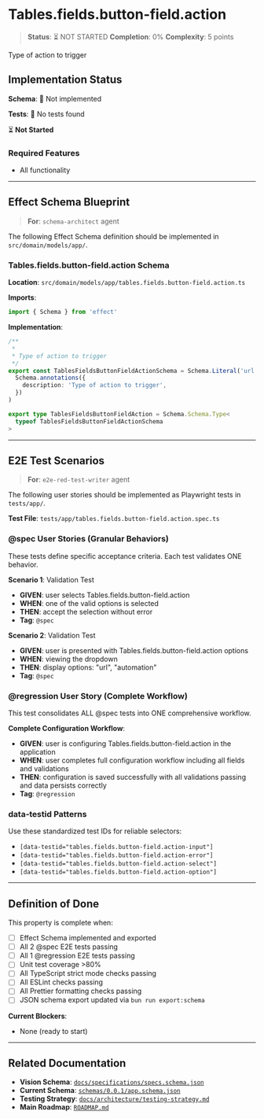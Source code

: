 # Tables.fields.button-field.action

> **Status**: ⏳ NOT STARTED
> **Completion**: 0%
> **Complexity**: 5 points

Type of action to trigger

## Implementation Status

**Schema**: 🔴 Not implemented

**Tests**: 🔴 No tests found

⏳ **Not Started**

### Required Features

- All functionality

---

## Effect Schema Blueprint

> **For**: `schema-architect` agent

The following Effect Schema definition should be implemented in `src/domain/models/app/`.

### Tables.fields.button-field.action Schema

**Location**: `src/domain/models/app/tables.fields.button-field.action.ts`

**Imports**:

```typescript
import { Schema } from 'effect'
```

**Implementation**:

```typescript
/**
 *
 * Type of action to trigger
 */
export const TablesFieldsButtonFieldActionSchema = Schema.Literal('url', 'automation').pipe(
  Schema.annotations({
    description: 'Type of action to trigger',
  })
)

export type TablesFieldsButtonFieldAction = Schema.Schema.Type<
  typeof TablesFieldsButtonFieldActionSchema
>
```

---

## E2E Test Scenarios

> **For**: `e2e-red-test-writer` agent

The following user stories should be implemented as Playwright tests in `tests/app/`.

**Test File**: `tests/app/tables.fields.button-field.action.spec.ts`

### @spec User Stories (Granular Behaviors)

These tests define specific acceptance criteria. Each test validates ONE behavior.

**Scenario 1**: Validation Test

- **GIVEN**: user selects Tables.fields.button-field.action
- **WHEN**: one of the valid options is selected
- **THEN**: accept the selection without error
- **Tag**: `@spec`

**Scenario 2**: Validation Test

- **GIVEN**: user is presented with Tables.fields.button-field.action options
- **WHEN**: viewing the dropdown
- **THEN**: display options: "url", "automation"
- **Tag**: `@spec`

### @regression User Story (Complete Workflow)

This test consolidates ALL @spec tests into ONE comprehensive workflow.

**Complete Configuration Workflow**:

- **GIVEN**: user is configuring Tables.fields.button-field.action in the application
- **WHEN**: user completes full configuration workflow including all fields and validations
- **THEN**: configuration is saved successfully with all validations passing and data persists correctly
- **Tag**: `@regression`

### data-testid Patterns

Use these standardized test IDs for reliable selectors:

- `[data-testid="tables.fields.button-field.action-input"]`
- `[data-testid="tables.fields.button-field.action-error"]`
- `[data-testid="tables.fields.button-field.action-select"]`
- `[data-testid="tables.fields.button-field.action-option"]`

---

## Definition of Done

This property is complete when:

- [ ] Effect Schema implemented and exported
- [ ] All 2 @spec E2E tests passing
- [ ] All 1 @regression E2E tests passing
- [ ] Unit test coverage >80%
- [ ] All TypeScript strict mode checks passing
- [ ] All ESLint checks passing
- [ ] All Prettier formatting checks passing
- [ ] JSON schema export updated via `bun run export:schema`

**Current Blockers**:

- None (ready to start)

---

## Related Documentation

- **Vision Schema**: [`docs/specifications/specs.schema.json`](../specs.schema.json)
- **Current Schema**: [`schemas/0.0.1/app.schema.json`](../../schemas/0.0.1/app.schema.json)
- **Testing Strategy**: [`docs/architecture/testing-strategy.md`](../../architecture/testing-strategy.md)
- **Main Roadmap**: [`ROADMAP.md`](../../../ROADMAP.md)
